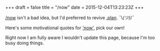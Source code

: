 +++
draft = false
title = "/now"
date = 2015-12-04T13:23:23Z
+++



[/now](http://nownownow.com/) isn't a bad idea, but I'd preferred to revive
[.plan](http://www.catb.org/jargon/html/P/plan-file.html). ¯\\_(ツ)_/¯

Here's some motivational quotes for 
['now'](http://www.brainyquote.com/quotes/keywords/now.html), pick our own!


Right now I am fully aware I wouldn't update this page, because I'm too busy doing things.
